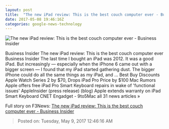 ```yaml
---
layout: post
title:  "The new iPad review: This is the best couch computer ever - Business Insider"
date: 2017-05-08 19:46:16Z
categories: google-news-technology
---
```


![The new iPad review: This is the best couch computer ever - Business Insider](http://static3.businessinsider.com/image/5910cfb373f2f34f008b46ad-1190-625/the-new-ipad-review-this-is-the-best-couch-computer-ever.jpg)

Business Insider The new iPad review: This is the best couch computer ever Business Insider The last time I bought an iPad was 2012. It was a good iPad. But increasingly — especially when the iPhone 6 came out with a bigger screen — I found that my iPad started gathering dust. The bigger iPhone could do all the same things as my iPad, and ... Best Buy Discounts Apple Watch Series 2 by $70, Drops iPad Pro Price by $100 Mac Rumors Apple offers free iPad Pro Smart Keyboard repairs in wake of 'functional issues' AppleInsider (press release) (blog) Apple extends warranty on iPad Smart Keyboard CNET Engadget - 9to5Mac all 31 news articles »


Full story on F3News: [The new iPad review: This is the best couch computer ever - Business Insider](http://www.f3nws.com/n/WbJjEB)

> Posted on: Tuesday, May 9, 2017 12:46:16 AM
